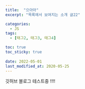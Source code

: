 ```yaml
---
title:  "으아아"
excerpt: "목록에서 보여지는 소개 글22"

categories:
  - JS
tags:
  - [태그2, 태그3, 태그4]

toc: true
toc_sticky: true
 
date: 2022-05-01
last_modified_at: 2020-05-25
---
```


깃허브 블로그 테스트중
!!!!

